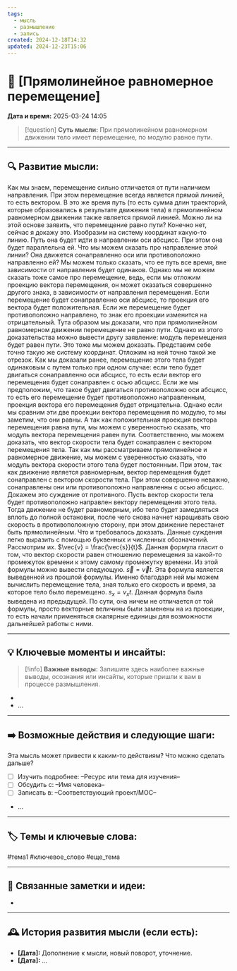 ```yaml
---
tags:
  - мысль
  - размышление
  - запись
created: 2024-12-18T14:32
updated: 2024-12-23T15:06
---
```


# 💭  [Прямолинейное равномерное перемещение]

**Дата и время:** 2025-03-24 14:05

> [!question] **Суть мысли:**
> При прямолинейном равномерном движении тело имеет перемещение, по модулю равное пути. 

---

## 🔍 Развитие мысли:

Как мы знаем, перемещение сильно отличается от пути наличием направления. При этом перемещение всегда является прямой линией, то есть вектором. В это же время путь (то есть сумма длин траекторий, которые образовались в результате движения тела) в прямолинейном равномерном движении также является прямой линией. Можно ли на этой основе заявить, что перемещение равно пути? Конечно нет, сейчас я докажу это.
Изобразим на систему координат какую-то линию. Путь она будет идти в направлении оси абсцисс. При этом она будет параллельна ей. Что мы можем сказать про направление этой линии? Она движется сонаправленно оси или противоположно направленно ей? Мы можем только сказать, что ее путь все время, вне зависимости от направления будет одинаков. Однако мы не можем сказать тоже самое про перемещение, ведь, если мы отложим проекцию вектора перемещения, он может оказаться совершенно другого знака, в зависимости от направления перемещения. Если перемещение будет сонаправленно оси абсцисс, то проекция его вектора будет положительная. Если же перемещение будет противоположно направлено, то знак его проекции изменится на отрицательный. Тута образом мы доказали, что при прямолинейном равномерном движении перемещение не равно пути. Однако из этого доказательства можно вывести другу заявление: модуль перемещения будет равен пути. Это тоже мы можем доказать. 
Представим себе точно такую же систему координат. Отложим на ней точно такой же отрезок. Как мы доказали ранее, перемещение этого тела будет одинаковым с путем только при одном случае: если тело будет двигаться сонаправленно оси абсцисс, то есть если вектор его перемещения будет сонаправлен с осью абсцисс. Если же мы предположим, что такое будет двигаться противоположно оси абсцисс, то есть его перемещение будет противоположно направленным, проекция вектора его перемещения будет отрицательна. Однако если мы сравним эти две проекции вектора перемещения по модулю, то мы заметим, что они равны. А так как положительная проекция вектора перемещения равна пути, мы можем с уверенностью сказать, что модуль вектора перемещения равен пути. 
Соответственно, мы можем доказать, что вектор скорости тела будет сонаправлен с вектором перемещения тела.
Так как мы рассматриваем прямолинейное и равномерное движение, мы можем с уверенностью сказать, что модуль вектора скорости этого тела будет постоянным. При этом, так как движение является равномерным, вектор перемещения будет сонаправлен с вектором скорости тела. При этом совершенно неважно, сонаправлены они или противоположно направленны с осью абсцисс. Докажем это суждение от противного. Пусть вектор скорости тела будет противоположно направлен вектору перемещения этого тела. Тогда движение не будет равномерным, ибо тело будет замедляться вплоть до полной остановки, после чего снова начнет наращивать свою скорость в противоположную сторону, при этом движение перестанет быть прямолинейным. Что и требовалось доказать.
Данные суждения легко выразить с помощью буквенных и численных обозначений. Рассмотрим их. 
$\vec{v} = \frac{\vec{s}}{t}$. Данная формула гласит о том, что вектор скорости равен отношению перемещения за какой-то промежуток времени к этому самому промежутку времени. Из этой формулы можно вывести следующую. 
$\vec{s}= \vec{v}t$. Эта формула является выведенной из прошлой формулы. Именно благодаря ней мы можем вычислить перемещение тела, зная только его скорость и время, за которое тело было перемещено.
$s_x=v_xt$. Данная формула была выведена из предыдущей. По сути, она ничем не отличается от той формулы, просто векторные величины были заменены на из проекции, то есть начали применяться скалярные единицы для возможности дальнейшей работы с ними.

---

## 💡 Ключевые моменты и инсайты:

> [!info] **Важные выводы:**
> Запишите здесь наиболее важные выводы, осознания или инсайты, которые пришли к вам в процессе размышления.

- 
- ...

---

## ➡️ Возможные действия и следующие шаги:

Эта мысль может привести к каким-то действиям? Что можно сделать дальше?

- [ ] Изучить подробнее: –Ресурс или тема для изучения–
- [ ] Обсудить с: –Имя человека–
- [ ] Записать в: –Соответствующий проект/MOC–
- ...

---

## 🏷️ Темы и ключевые слова:

#тема1 #ключевое_слово #еще_тема

---

## 🔄 Связанные заметки и идеи:

- 

---

## 🕰️ История развития мысли (если есть):

* **[Дата]:**  Дополнение к мысли, новый поворот, уточнение.
* **[Дата]:**  ...